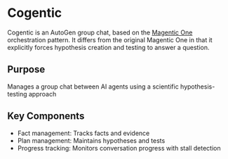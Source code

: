 # Cogentic

Cogentic is an AutoGen group chat, based on the [Magentic One](https://microsoft.github.io/autogen/stable/user-guide/agentchat-user-guide/magentic-one.html) orchestration pattern. It differs from the original Magentic One in that it explicitly forces hypothesis creation and testing to answer a question.

## Purpose

Manages a group chat between AI agents using a scientific hypothesis-testing approach

## Key Components

- Fact management: Tracks facts and evidence
- Plan management: Maintains hypotheses and tests
- Progress tracking: Monitors conversation progress with stall detection

